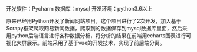 开发软件：Pycharm   数据库：mysql   开发环境：python3.6以上

  原来已经用Python开发了新闻网站项目，这个项目进行了2次开发，加入基于Scrapy框架爬取网易新闻数据，爬取到的数据保存到mysql数据库里面，然后采用python后端语言进行各种数据分析，将分析的结果在前端用echarts图表进行可视化大屏展示。前端采用了基于vue的开发技术，实现了前后端分离。

